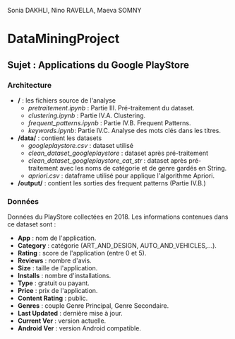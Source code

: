 Sonia DAKHLI, Nino RAVELLA, Maeva SOMNY
# DataMiningProject
## Sujet : Applications du Google PlayStore

### Architecture
- **/** : les fichiers source de l'analyse
  - *pretraitement.ipynb* : Partie III. Pré-traitement du dataset.
  - *clustering.ipynb* : Partie IV.A. Clustering.
  - *frequent_patterns.ipynb* : Partie IV.B. Frequent Patterns.
  - *keywords.ipynb*: Partie IV.C. Analyse des mots clés dans les titres.
- **/data/** : contient les datasets 
  - *googleplaystore.csv* : dataset utilisé
  - *clean_dataset_googleplaystore* : dataset après pré-traitement
  - *clean_dataset_googleplaystore_cat_str* : dataset après pré-traitement avec les noms de catégorie et de genre gardés en String.
  - *apriori.csv* : dataframe utilisé pour applique l'algorithme Apriori.
- **/output/** : contient les sorties des frequent patterns (Partie IV.B.)

### Données
Données du PlayStore collectées en 2018. Les informations contenues dans ce dataset sont : 
- **App** : nom de l'application.
- **Category** : catégorie (ART_AND_DESIGN, AUTO_AND_VEHICLES,...).
- **Rating** : score de l'application (entre 0 et 5).
- **Reviews** : nombre d'avis.
- **Size** : taille de l'application.
- **Installs** : nombre d'installations.
- **Type** : gratuit ou payant.
- **Price** : prix de l'application.
- **Content Rating** : public.
- **Genres** : couple Genre Principal, Genre Secondaire.
- **Last Updated** : dernière mise à jour.
- **Current Ver** : version actuelle.
- **Android Ver** : version Android compatible.
